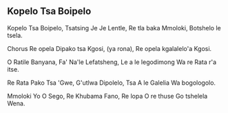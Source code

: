 ## Kopelo Tsa Boipelo

Kopelo Tsa Boipelo, Tsatsing Je Je Lentle,
Re tla baka Mmoloki, Botshelo le tsela.

Chorus
Re opela Dipako tsa Kgosi, (ya rona),
Re opela kgalalelo'a Kgosi.

O Ratile Banyana, Fa' Na'le Lefatsheng,
Le a le legodimong Wa re Rata r'a itse.

Re Rata Pako Tsa 'Gwe, G'utlwa Dipolelo,
Tsa A le Galelia Wa bogologolo.

Mmoloki Yo O Sego, Re Khubama Fano,
Re lopa O re thuse Go tshelela Wena.

